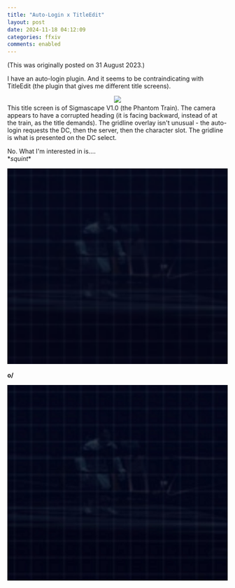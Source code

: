 ```yaml
---
title: "Auto-Login x TitleEdit"
layout: post
date: 2024-11-18 04:12:09
categories: ffxiv
comments: enabled
---
```

(This was originally posted on 31 August 2023.)

I have an auto-login plugin. And it seems to be contraindicating with TitleEdit (the plugin that gives me different title screens).  

<center><a href="https://raw.githubusercontent.com/Nox13last/nox13last.github.io/refs/heads/main/_uploads/Title_1.png"><img src="https://raw.githubusercontent.com/Nox13last/nox13last.github.io/refs/heads/main/_uploads/Title_1.png" width="600"></a></center>  
This title screen is of Sigmascape V1.0 (the Phantom Train). The camera appears to have a corrupted heading (it is facing backward, instead of at the train, as the title demands). The gridline overlay isn't unusual - the auto-login requests the DC, then the server, then the character slot. The gridline is what is presented on the DC select.

No. What I'm interested in is....  
\**squint*\*  
<center><a href="https://raw.githubusercontent.com/Nox13last/nox13last.github.io/refs/heads/main/_uploads/Title_2.png"><img src="https://raw.githubusercontent.com/Nox13last/nox13last.github.io/refs/heads/main/_uploads/Title_2.png" width="600"></a></center>  

**o/**  
<center><a href="https://raw.githubusercontent.com/Nox13last/nox13last.github.io/refs/heads/main/_uploads/Title_3.png"><img src="https://raw.githubusercontent.com/Nox13last/nox13last.github.io/refs/heads/main/_uploads/Title_3.png" width="600"></a></center>  


